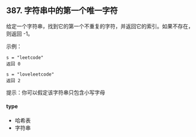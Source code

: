 ## 387. 字符串中的第一个唯一字符
给定一个字符串，找到它的第一个不重复的字符，并返回它的索引。如果不存在，则返回 -1。

 

示例：
```
s = "leetcode"
返回 0

s = "loveleetcode"
返回 2
```
提示：你可以假定该字符串只包含小写字母

#### type
- 哈希表
- 字符串